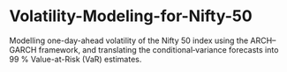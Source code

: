 # Volatility-Modeling-for-Nifty-50
Modelling one-day-ahead volatility of the Nifty 50 index using the ARCH–GARCH framework, and translating the conditional‐variance forecasts into 99 % Value-at-Risk (VaR) estimates.
